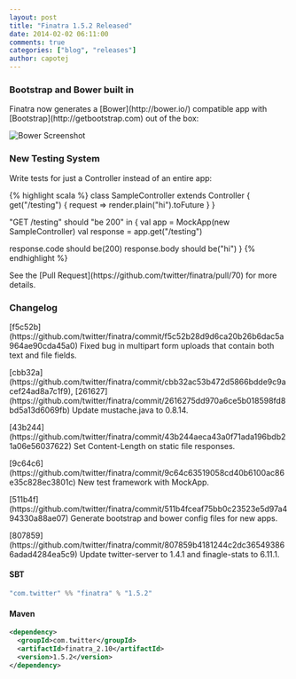 ```yaml
---
layout: post
title: "Finatra 1.5.2 Released"
date: 2014-02-02 06:11:00
comments: true
categories: ["blog", "releases"]
author: capotej
---
```


### Bootstrap and Bower built in
<p class="lead">
Finatra now generates a [Bower](http://bower.io/) compatible app with
[Bootstrap](http://getbootstrap.com) out of the box:

![Bower Screenshot](/finatra/images/bower-screenshot.png)

### New Testing System
<p class="lead">
Write tests for just a Controller instead of an entire app:

{% highlight scala %}
class SampleController extends Controller {
  get("/testing") {
    request => render.plain("hi").toFuture
  }
}

"GET /testing" should "be 200" in {
  val app = MockApp(new SampleController)
  val response = app.get("/testing")

  response.code should be(200)
  response.body should be("hi")
}
{% endhighlight %}

<p class="lead">
See the [Pull Request](https://github.com/twitter/finatra/pull/70) for more details.

<br/>

### Changelog
<p class="lead">
[f5c52b](https://github.com/twitter/finatra/commit/f5c52b28d9d6ca20b26b6dac5a964ae90cda45a0) Fixed bug in multipart form uploads that contain both text and file fields.

<p class="lead">
[cbb32a](https://github.com/twitter/finatra/commit/cbb32ac53b472d5866bdde9c9acef24ad8a7c1f9), [261627](https://github.com/twitter/finatra/commit/2616275dd970a6ce5b018598fd8bd5a13d6069fb) Update mustache.java to 0.8.14.

<p class="lead">
[43b244](https://github.com/twitter/finatra/commit/43b244aeca43a0f71ada196bdb21a06e56037622) Set Content-Length on static file responses.

<p class="lead">
[9c64c6](https://github.com/twitter/finatra/commit/9c64c63519058cd40b6100ac86e35c828ec3801c) New test framework with MockApp.

<p class="lead">
[511b4f](https://github.com/twitter/finatra/commit/511b4fceaf75bb0c23523e5d97a494330a88ae07) Generate bootstrap and bower config files for new apps.

<p class="lead">
[807859](https://github.com/twitter/finatra/commit/807859b4181244c2dc365493866adad4284ea5c9) Update twitter-server to 1.4.1 and finagle-stats to 6.11.1.

<br/>

#### SBT

```scala
"com.twitter" %% "finatra" % "1.5.2"
```

#### Maven

```xml
<dependency>
  <groupId>com.twitter</groupId>
  <artifactId>finatra_2.10</artifactId>
  <version>1.5.2</version>
</dependency>
```
